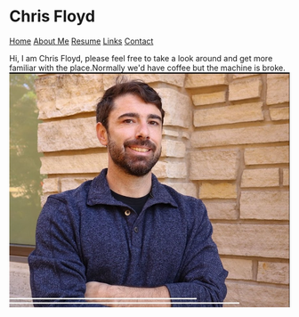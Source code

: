 # Chris Floyd
[Home](https://github.com/chrisfloyd87/Midterm1000/blob/587cc19be7093a4b149aa515723b074a459391ed/README.md) 
[About Me](https://github.com/chrisfloyd87/Midterm1000/blob/8053671394431a9a45d3b7064e78bc26190e9778/AboutMe.md) [Resume](https://github.com/chrisfloyd87/Midterm1000/blob/c06dd06ffc744589aaf07f82e6a8eec159ec7777/Resume.md) [Links](https://github.com/chrisfloyd87/Midterm1000/blob/c06dd06ffc744589aaf07f82e6a8eec159ec7777/links.md) [Contact](https://github.com/chrisfloyd87/Midterm1000/blob/c06dd06ffc744589aaf07f82e6a8eec159ec7777/contact.md)


Hi, I am Chris Floyd, please feel free to take a look around and get more familiar with the place.Normally we'd have coffee but the machine is broke.  
![](https://raw.githubusercontent.com/chrisfloyd87/Chris-Floyd-/63ab3d53008b62f4e234a4d75bd45b0de117cebd/Screenshot%202022-03-14%20123802.png)
